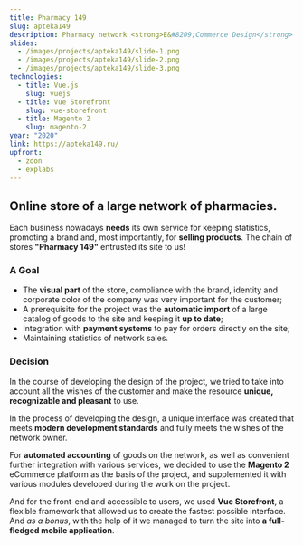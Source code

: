 ```yaml
---
title: Pharmacy 149
slug: apteka149
description: Pharmacy network <strong>E&#8209;Commerce Design</strong> and&nbsp;<strong>Development</strong>
slides:
  - /images/projects/apteka149/slide-1.png
  - /images/projects/apteka149/slide-2.png
  - /images/projects/apteka149/slide-3.png
technologies:
  - title: Vue.js
    slug: vuejs
  - title: Vue Storefront
    slug: vue-storefront
  - title: Magento 2
    slug: magento-2
year: "2020"
link: https://apteka149.ru/
upfront:
  - zoon
  - explabs
---
```

## Online store of a large network of pharmacies.

Each business nowadays **needs** its own service for keeping statistics, promoting a brand and, most importantly, for **selling products**. The chain of stores **"Pharmacy 149"** entrusted its site to us!

### A Goal

- The **visual part** of the store, compliance with the brand, identity and corporate color of the company was very important for the customer;
- A prerequisite for the project was the **automatic import** of a large catalog of goods to the site and keeping it **up to date**;
- Integration with **payment systems** to pay for orders directly on the site;
- Maintaining statistics of network sales.


### Decision

In the course of developing the design of the project, we tried to take into account all the wishes of the customer and make the resource **unique, recognizable and pleasant** to use.

In the process of developing the design, a unique interface was created that meets **modern development standards** and fully meets the wishes of the network owner.

For **automated accounting** of goods on the network, as well as convenient further integration with various services, we decided to use the **Magento 2** eCommerce platform as the basis of the project, and supplemented it with various modules developed during the work on the project.

And for the front-end and accessible to users, we used **Vue Storefront**, a flexible framework that allowed us to create the fastest possible interface. And *as a bonus*, with the help of it we managed to turn the site into **a full-fledged mobile application**.
